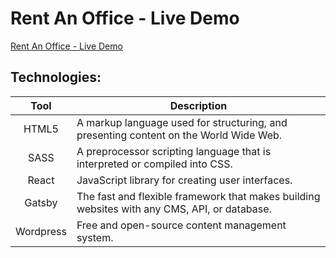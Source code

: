 # Rent An Office - Live Demo

[Rent An Office - Live Demo](http://rent-an-office.netlify.app/)

## Technologies:

|   Tool    | Description                                                                                  |
| :-------: | -------------------------------------------------------------------------------------------- |
|   HTML5   | A markup language used for structuring, and presenting content on the World Wide Web.        |
|   SASS    | A preprocessor scripting language that is interpreted or compiled into CSS.                  |
|   React   | JavaScript library for creating user interfaces.                                             |
|  Gatsby   | The fast and flexible framework that makes building websites with any CMS, API, or database. |
| Wordpress | Free and open-source content management system.                                              |
